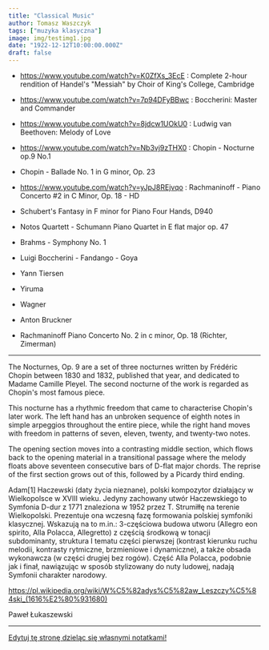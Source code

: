 ```yaml
---
title: "Classical Music"
author: Tomasz Waszczyk
tags: ["muzyka klasyczna"]
image: img/testimg1.jpg
date: "1922-12-12T10:00:00.000Z"
draft: false
---
```


* https://www.youtube.com/watch?v=K0ZfXs_3EcE : Complete 2-hour rendition of Handel's "Messiah" by Choir of King's College, Cambridge

* https://www.youtube.com/watch?v=7p94DFyBBwc : Boccherini: Master and Commander

* https://www.youtube.com/watch?v=8jdcw1UOkU0 : Ludwig van Beethoven: Melody of Love

* https://www.youtube.com/watch?v=Nb3vj9zTHX0 : Chopin - Nocturne op.9 No.1

* Chopin - Ballade No. 1 in G minor, Op. 23

* https://www.youtube.com/watch?v=yJpJ8REjvqo : Rachmaninoff - Piano Concerto #2 in C Minor, Op. 18 - HD

* Schubert's Fantasy in F minor for Piano Four Hands, D940

* Notos Quartett - Schumann Piano Quartet in E flat major op. 47

* Brahms - Symphony No. 1

* Luigi Boccherini - Fandango - Goya

* Yann Tiersen

* Yiruma

* Wagner

* Anton Bruckner

* Rachmaninoff Piano Concerto No. 2 in c minor, Op. 18 (Richter, Zimerman)

---

The Nocturnes, Op. 9 are a set of three nocturnes written by Frédéric Chopin between 1830 and 1832, published that year, and dedicated to Madame Camille Pleyel. The second nocturne of the work is regarded as Chopin's most famous piece.

This nocturne has a rhythmic freedom that came to characterise Chopin's later work. The left hand has an unbroken sequence of eighth notes in simple arpeggios throughout the entire piece, while the right hand moves with freedom in patterns of seven, eleven, twenty, and twenty-two notes.

The opening section moves into a contrasting middle section, which flows back to the opening material in a transitional passage where the melody floats above seventeen consecutive bars of D-flat major chords. The reprise of the first section grows out of this, followed by a Picardy third ending.

Adam[1] Haczewski (daty życia nieznane), polski kompozytor działający w Wielkopolsce w XVIII wieku.
Jedyny zachowany utwór Haczewskiego to Symfonia D-dur z 1771 znaleziona w 1952 przez T. Strumiłłę na terenie Wielkopolski. Prezentuje ona wczesną fazę formowania polskiej symfoniki klasycznej. Wskazują na to m.in.: 3-częściowa budowa utworu (Allegro eon spirito, Alla Polacca, Allegretto) z częścią środkową w tonacji subdominanty, struktura I tematu części pierwszej (kontrast kierunku ruchu melodii, kontrasty rytmiczne, brzmieniowe i dynamiczne), a także obsada wykonawcza (w części drugiej bez rogów). Część Alla Polacca, podobnie jak i finał, nawiązując w sposób stylizowany do nuty ludowej, nadają Symfonii charakter narodowy.

<https://pl.wikipedia.org/wiki/W%C5%82adys%C5%82aw_Leszczy%C5%84ski_(1616%E2%80%931680)>

Paweł Łukaszewski

---

<a href="https://github.com/TomaszWaszczyk/historia.waszczyk.com/edit/master/src/content/classical-music.md" target="_blank">Edytuj tę stronę dzieląc się własnymi notatkami!</a>

